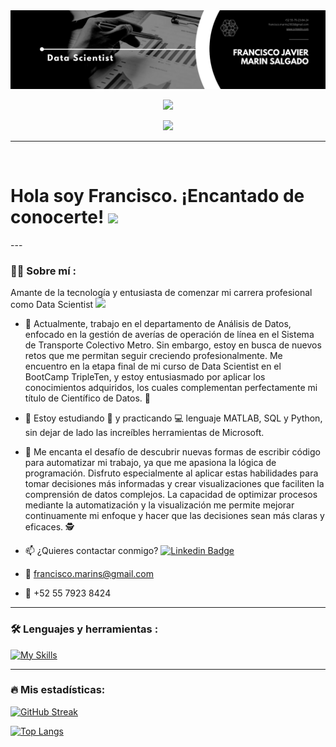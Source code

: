<div id="header" align="center">
  <img decoding="async" src="https://github.com/FranciscoMarin29/Francisco/blob/main/Profile.1.png" width="800"/>

[![](https://img.shields.io/badge/LinkedIn-0077B5?style=for-the-badge&logo=linkedin&logoColor=white)](https://www.linkedin.com/in/francisco-mar%C3%ADn-salgado/)

![](https://komarev.com/ghpvc/?username=FranciscoMarin29&color=blueviolet&style=flat-square)

</div>

---
 <div id="header" align="left">
   
<img decoding="async" src="https://visitor-badge-reloaded.herokuapp.com/badge?page_id=FranciscoMarin29.Francisco&color=00cf00" alt=""/>
<h1>
  Hola soy Francisco. ¡Encantado de conocerte!
  <img decoding="async" src="https://media.giphy.com/media/hvRJCLFzcasrR4ia7z/giphy.gif" width="30px"/>
</h1>
---
 <div id="header" align="left">

### :man_technologist: Sobre mí :

Amante de la tecnología y entusiasta de comenzar mi carrera profesional como Data Scientist <img decoding="async" src="https://media.giphy.com/media/WUlplcMpOCEmTGBtBW/giphy.gif" width="30">
* :telescope: Actualmente, trabajo en el departamento de Análisis de Datos, enfocado en la gestión de averías de operación de línea en el Sistema de Transporte Colectivo Metro. Sin embargo, estoy en busca de nuevos retos que me permitan seguir creciendo profesionalmente. Me encuentro en la etapa final de mi curso de Data Scientist en el BootCamp TripleTen, y estoy entusiasmado por aplicar los conocimientos adquiridos, los cuales complementan perfectamente mi título de Científico de Datos. :muscle:

* :seedling: Estoy estudiando :blue_book: y practicando :computer: lenguaje MATLAB, SQL y Python, sin dejar de lado las increíbles herramientas de Microsoft.

* :heartbeat: Me encanta el desafío de descubrir nuevas formas de escribir código para automatizar mi trabajo, ya que me apasiona la lógica de programación. Disfruto especialmente al aplicar estas habilidades para tomar decisiones más informadas y crear visualizaciones que faciliten la comprensión de datos complejos. La capacidad de optimizar procesos mediante la automatización y la visualización me permite mejorar continuamente mi enfoque y hacer que las decisiones sean más claras y eficaces. :detective:


* :mailbox: ¿Quieres contactar conmigo? [![Linkedin Badge](https://img.shields.io/badge/LinkedIn-0077B5?style=for-the-badge&logo=linkedin&logoColor=white)](https://www.linkedin.com/in/francisco-mar%C3%ADn-salgado/)

* :e-mail: francisco.marins@gmail.com

* :iphone: +52 55 7923 8424 

---

### :hammer_and_wrench: Lenguajes y herramientas :
<div id="header" align="left">
  
   [![My Skills](https://skillicons.dev/icons?i=py,github,html,azure,sklearn)](https://skillicons.dev)

</div>

---



### :fire: Mis estadísticas:
[![GitHub Streak](http://github-readme-streak-stats.herokuapp.com?user=FranciscoMarin29&theme=dark&background=000000)](https://git.io/streak-stats)


[![Top Langs](https://github-readme-stats.vercel.app/api/top-langs/?username=FranciscoMarin29&layout=compact&theme=vision-friendly-dark)](https://github.com/anuraghazra/github-readme-stats)
